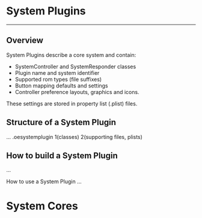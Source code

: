 # System Plugins
***

## Overview
System Plugins describe a core system and contain:

* SystemController and SystemResponder classes
* Plugin name and system identifier
* Supported rom types (file suffixes)
* Button mapping defaults and settings
* Controller preference layouts, graphics and icons.

These settings are stored in property list (.plist) files.

## Structure of a System Plugin
...
.oesystemplugin
1(classes)
2(supporting files, plists)

## How to build a System Plugin
...

How to use a System Plugin
...


# System Cores